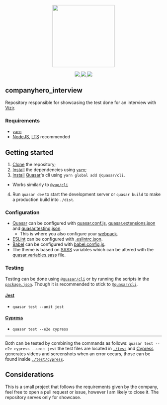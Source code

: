<div>
	<p align="center">
		<a href="https://quasar.dev/">
			<img src="https://cdn.quasar.dev/logo/512/quasar-logo.png" height="200px" />
		</a>
	</p>
	<p align="center">
		<a href="https://twitter.com/thewizardlink">
			<img src="https://img.shields.io/twitter/follow/thewizardlink.svg?style=social&logo=twitter">
		</a>
		<a href="https://github.com/wizardlink/interview_vizir/issues">
			<img src="https://img.shields.io/github/issues/wizardlink/interview_vizir.svg?style=flat-square">
		</a>
		<a href="https://github.com/wizardlink/interview_vizir/graphs/contributors">
			<img src="https://img.shields.io/github/contributors/wizardlink/interview_vizir.svg?style=flat-square">
		</a>
	</p>
</div>

## companyhero_interview

Repository responsible for showcasing the test done for an interview with [Vizir].

### Requirements

- [`yarn`]
- [NodeJS], [LTS] recommended


## Getting started

1. [Clone] the repository;
2. [Install] the dependencies using [`yarn`];
3. [Install] [Quasar]'s cli using `yarn global add @quasar/cli`.
  - Works similarly to [`@vue/cli`]
4. Run `quasar dev` to start the development server or `quasar build` to make a production build into `./dist`.

### Configuration

- [Quasar] can be configured with [quasar.conf.js](./quasar.conf.js), [quasar.extensions.json](./quasar.extensions.json) and [quasar.testing.json](./quasar.testing.json).
  - This is where you also configure your [webpack].
- [ESLint] can be configured with [.eslintrc.json](./.eslintrc.js).
- [Babel] can be configured with [babel.config.js](./babel.config.js).
- The theme is based on [SASS] variables which can be altered with the [quasar.variables.sass](./src/css/quasar.variables.sass) file.

### Testing

Testing can be done using [`@quasar/cli`] or by running the scripts in the [`package.json`](./package.json). Though it is recommended to stick to [`@quasar/cli`].

#### [Jest]

- `quasar test --unit jest`

#### [Cypress]

- `quasar test --e2e cypress`

---

Both can be tested by combining the commands as follows: `quasar test --e2e cypress --unit jest` the test files are located in [`./test`](./test) and [Cypress] generates videos and screenshots when an error occurs, those can be found inside [`./test/cypress`](./test/cypress).

## Considerations

This is a small project that follows the requirements given by the company, feel free to open a pull request or issue, however I am likely to close it. The repository serves only for showcase.


<!-- LINKS -->

[vizir]: https://vizir.com.br/
[`yarn`]: https://yarnpkg.com/
[nodejs]: https://nodejs.org/en/
[lts]: https://en.wikipedia.org/wiki/Long-term_support
[clone]: https://github.com/git-guides/git-clone
[install]: https://yarnpkg.com/cli/install
[quasar]: https://quasar.dev/
[`@vue/cli`]: https://github.com/vuejs/vue-cli
[webpack]: https://github.com/webpack/webpack
[eslint]: https://github.com/eslint/eslint
[babel]: https://github.com/babel/babel
[sass]: https://sass-lang.com/
[`@quasar/cli`]: https://github.com/quasarframework/quasar/tree/dev/cli
[jest]: https://jestjs.io/
[cypress]: https://www.cypress.io/

